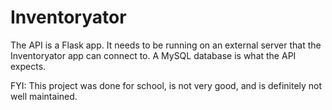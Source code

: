 # Inventoryator

The API is a Flask app. It needs to be running on an external server that the Inventoryator app can connect to.
A MySQL database is what the API expects.

FYI: This project was done for school, is not very good, and is definitely not well maintained.
